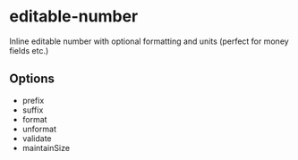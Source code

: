 
# editable-number

  Inline editable number with optional formatting and units (perfect for money fields etc.)

## Options

 - prefix
 - suffix
 - format
 - unformat
 - validate
 - maintainSize